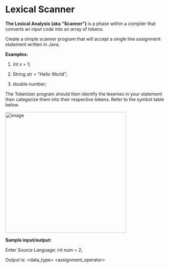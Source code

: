 # Lexical Scanner

**The Lexical Analysis (aka “Scanner”)** is a phase within a compiler that converts an input code into an array of tokens.

Create a simple scanner program that will accept a single line assignment statement written in Java.

**Examples:**

1) int x = 1;

2) String str = “Hello World”;

3) double number;

The Tokenizer program should then identify the lexemes in your statement then categorize them into their respective tokens. Refer to the symbol table below.


<img width="378" alt="image" src="https://github.com/chryzanths/Lexical-Scanner/assets/104879763/470a0430-967e-4baa-88e1-f713830bc5fb">


**Sample input/output:**

Enter Source Language: int num = 2;

Output is: <data_type> <identifier> <assignment_operator> <value> <delimiter>

